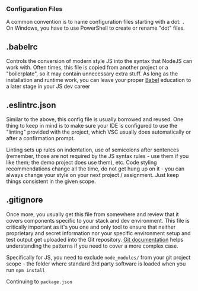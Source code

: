 ### Configuration Files

A common convention is to name configuration files starting with a dot: `.` On Windows, you have to use PowerShell to create or rename "dot" files.

## .babelrc 

Controls the conversion of modern style JS into the syntax that NodeJS can work with. Often times, this file is copied from another project or a "boilerplate", so it may contain unnecessary extra stuff. As long as the installation and runtime work, you can leave your proper [Babel](https://babeljs.io/docs/en/config-files) education to a later stage in your JS dev career 

## .eslintrc.json 

Similar to the above, this config file is usually borrowed and reused. One thing to keep in mind is to make sure your IDE is configured to use the "linting" provided with the project, which VSC usually does automatically or after a confirmation prompt. 

Linting sets up rules on indentation, use of semicolons after sentences (remember, those are not required by the JS syntax rules - use them if you like them; the demo project does use them), etc. Code styling recommendations change all the time, do not get hung up on it - you can always change your style on your next project / assignment. Just keep things consistent in the given scope.

## .gitignore 

Once more, you usually get this file from somewhere and review that it covers components specific to your stack and dev environment. This file is critically important as it's you one and only tool to ensure that neither proprietary and secret information nor your specific environment setup and test output get uploaded into the Git repository. [Git documentation](https://git-scm.com/docs/gitignore) helps understanding the patterns if you need to cover a more complex case. 

Specifically for JS, you need to exclude `node_modules/` from your git project scope - the folder where standard 3rd party software is loaded when you run `npm install`

Continuing to `package.json`
